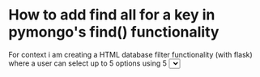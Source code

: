 
# How to add find all for a key in pymongo's find() functionality

For context i am creating a HTML database filter functionality (with flask) where a user can select up to 5 options using 5 <select> element in HTML representing 5 keys in a collection of a MongoDB database. The default option in each select list is empty, represented as ' '.
So a valid output to my flask function could look like this
Output = ['dropdown1', '', 'dropdown3', '', '']
where dropdown1 and dropdown3 are possible values to associated key in the collection.
For the next step i want to use the pymongo find() to return documents from the collection matching the specifications in the Output list:
collection.find({'key1':'dropdown1}, {'key2': ' '}, {'key3':'dropdown3'}, {key4 : ' '}, {key5 : ' '} )
Now for the question:
is there a functionality like
collection.find({'key1':'dropdown1}, {'key2': 'all'}, {'key3':'dropdown3'}, {key4 : 'all'}, {key5 : 'all'} )
where 'all' represents find all values for this key. Alternatively a way to dynamically obtain:
collection.find({'key1':'dropdown1}, {'key3':'dropdown3'})
so that find() only gets select values which are nonempty:

        